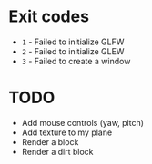 # Exit codes

- `1` - Failed to initialize GLFW
- `2` - Failed to initialize GLEW
- `3` - Failed to create a window

# TODO

- Add mouse controls (yaw, pitch)
- Add texture to my plane
- Render a block
- Render a dirt block